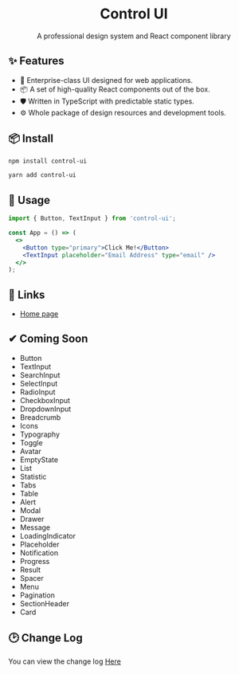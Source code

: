 <h1 align="center">Control UI</h1>

<div align="center">A professional design system and React component library</div>

## ✨ Features

- 🌈 Enterprise-class UI designed for web applications.
- 📦 A set of high-quality React components out of the box.
- 🛡 Written in TypeScript with predictable static types.
- ⚙️ Whole package of design resources and development tools.

## 📦 Install

```bash
npm install control-ui
```

```bash
yarn add control-ui
```

## 🔨 Usage

```jsx
import { Button, TextInput } from 'control-ui';

const App = () => (
  <>
    <Button type="primary">Click Me!</Button>
    <TextInput placeholder="Email Address" type="email" />
  </>
);
```

## 🔗 Links

- [Home page](https://www.controlui.co.uk/)


## ✔ Coming Soon
* Button
* TextInput
* SearchInput
* SelectInput
* RadioInput
* CheckboxInput
* DropdownInput
* Breadcrumb
* Icons
* Typography
* Toggle
* Avatar
* EmptyState
* List
* Statistic
* Tabs
* Table
* Alert
* Modal
* Drawer
* Message
* LoadingIndicator
* Placeholder
* Notification
* Progress
* Result
* Spacer
* Menu
* Pagination
* SectionHeader
* Card

## 🕑 Change Log

You can view the change log [Here](/CHANGELOG.md)

